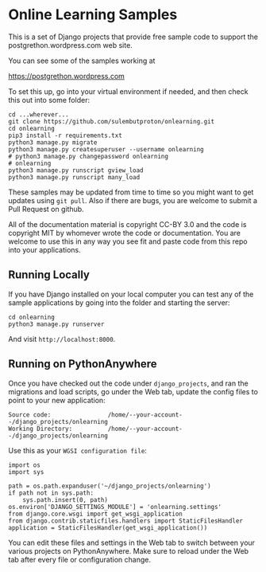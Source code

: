 
Online Learning Samples
=======================

This is a set of Django projects that provide free sample code to
support the postgrethon.wordpress.com web site.

You can see some of the samples working at

https://postgrethon.wordpress.com

To set this up, go into your virtual environment if needed, and then check this
out into some folder:

    cd ...wherever...
    git clone https://github.com/sulembutproton/onlearning.git
    cd onlearning
    pip3 install -r requirements.txt
    python3 manage.py migrate
    python3 manage.py createsuperuser --username onlearning
    # python3 manage.py changepassword onlearning
    # onlearning
    python3 manage.py runscript gview_load
    python3 manage.py runscript many_load

These samples may be updated from time to time so you might want to get updates
using `git pull`.  Also if there are bugs, you are welcome to submit
a Pull Request on github.

All of the documentation material is copyright CC-BY 3.0 and the code is copyright MIT
by whomever wrote the code or documentation.  You are welcome to use this in any way you see
fit and paste code from this repo into your applications.

Running Locally
---------------

If you have Django installed on your local computer you can test any of the sample
applications by going into the folder and starting the server:

    cd onlearning
    python3 manage.py runserver

And visit `http://localhost:8000`.

Running on PythonAnywhere
-------------------------

Once you have checked out the code under `django_projects`, and
ran the migrations and load scripts,
go under the Web tab, update the config files to point to your new application:

    Source code:                /home/--your-account--/django_projects/onlearning
    Working Directory:          /home/--your-account--/django_projects/onlearning

Use this as your `WGSI configuration file`:

    import os
    import sys

    path = os.path.expanduser('~/django_projects/onlearning')
    if path not in sys.path:
        sys.path.insert(0, path)
    os.environ['DJANGO_SETTINGS_MODULE'] = 'onlearning.settings'
    from django.core.wsgi import get_wsgi_application
    from django.contrib.staticfiles.handlers import StaticFilesHandler
    application = StaticFilesHandler(get_wsgi_application())

You can edit these files and settings in the Web tab to switch between
your various projects on PythonAnywhere.  Make sure to reload under the Web tab after
every file or configuration change.

